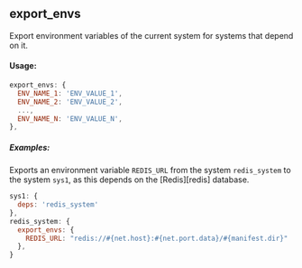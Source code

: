 ## export_envs

Export environment variables of the current system for systems that depend on it.

#### Usage:

```js
export_envs: {
  ENV_NAME_1: 'ENV_VALUE_1',
  ENV_NAME_2: 'ENV_VALUE_2',
  ...,
  ENV_NAME_N: 'ENV_VALUE_N',
},
```

##### Examples:

Exports an environment variable `REDIS_URL` from the system `redis_system` to the system `sys1`, as this depends on the [Redis][redis] database.

```js
sys1: {
  deps: 'redis_system'
},
redis_system: {
  export_envs: {
    REDIS_URL: "redis://#{net.host}:#{net.port.data}/#{manifest.dir}"
  },
}
```
